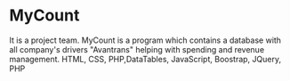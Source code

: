 # MyCount
It is a project team. MyCount is a program which contains a database with all company's drivers "Avantrans" helping with spending and revenue management. HTML, CSS, PHP,DataTables, JavaScript, Boostrap, JQuery, PHP
